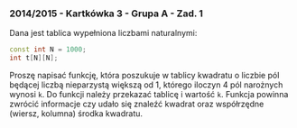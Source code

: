 ### 2014/2015 - Kartkówka 3 - Grupa A - Zad. 1

Dana jest tablica wypełniona liczbami naturalnymi:
```cpp
const int N = 1000;
int t[N][N];
```
Proszę napisać funkcję, która poszukuje w tablicy kwadratu o liczbie pól będącej liczbą nieparzystą
większą od 1, którego iloczyn 4 pól narożnych wynosi `k`. Do funkcji należy przekazać tablicę i wartość
`k`. Funkcja powinna zwrócić informacje czy udało się znaleźć kwadrat oraz współrzędne (wiersz,
kolumna) środka kwadratu.
